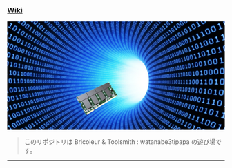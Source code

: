 ### [Wiki](https://github.com/watanabe3tipapa/watanabe3tipapa/wiki)

<img width=720 alt=IMG src=cover.jpg>

> このリポジトリは Bricoleur & Toolsmith : watanabe3tipapa の遊び場です。  

---

